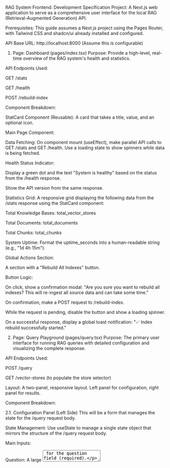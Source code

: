 RAG System Frontend: Development Specification
Project: A Next.js web application to serve as a comprehensive user interface for the local RAG (Retrieval-Augmented Generation) API.

Prerequisites: This guide assumes a Next.js project using the Pages Router, with Tailwind CSS and shadcn/ui already installed and configured.

API Base URL: http://localhost:8000 (Assume this is configurable)

1. Page: Dashboard (pages/index.tsx)
Purpose: Provide a high-level, real-time overview of the RAG system's health and statistics.

API Endpoints Used:

GET /stats

GET /health

POST /rebuild-index

Component Breakdown:

StatCard Component (Reusable): A card that takes a title, value, and an optional icon.

Main Page Component:

Data Fetching: On component mount (useEffect), make parallel API calls to GET /stats and GET /health. Use a loading state to show spinners while data is being fetched.

Health Status Indicator:

Display a green dot and the text "System is healthy" based on the status from the /health response.

Show the API version from the same response.

Statistics Grid: A responsive grid displaying the following data from the /stats response using the StatCard component:

Total Knowledge Bases: total_vector_stores

Total Documents: total_documents

Total Chunks: total_chunks

System Uptime: Format the uptime_seconds into a human-readable string (e.g., "1d 4h 15m").

Global Actions Section:

A section with a "Rebuild All Indexes" button.

Button Logic:

On click, show a confirmation modal: "Are you sure you want to rebuild all indexes? This will re-ingest all source data and can take some time."

On confirmation, make a POST request to /rebuild-index.

While the request is pending, disable the button and show a loading spinner.

On a successful response, display a global toast notification: "✅ Index rebuild successfully started."

2. Page: Query Playground (pages/query.tsx)
Purpose: The primary user interface for running RAG queries with detailed configuration and visualizing the complete response.

API Endpoints Used:

POST /query

GET /vector-stores (to populate the store selector)

Layout: A two-panel, responsive layout. Left panel for configuration, right panel for results.

Component Breakdown:

2.1. Configuration Panel (Left Side)
This will be a form that manages the state for the /query request body.

State Management: Use useState to manage a single state object that mirrors the structure of the /query request body.

Main Inputs:

Question: A large <Textarea> for the question field (required).

System Prompt: An optional <Textarea> for the system_prompt field.

Configuration Accordion: Use an accordion component to group settings.

Retrieval Settings:

Knowledge Bases: A multi-select component (e.g., from shadcn/ui) for the vector_stores array.

Data: Fetch all stores from GET /vector-stores on page load.

Display: Show the name of each store in the dropdown.

State: Store the selected store_ids in the state object.

Top K: A <Slider> or <Input type="number"> for the top_k field.

Similarity Threshold: A <Slider> (0 to 1, step 0.01) for the similarity_threshold field.

Generation Settings:

Temperature: A <Slider> (0 to 1, step 0.01) for the temperature field.

Max Tokens: A <Slider> with a range of 1000 to 4000 for the max_tokens field.

Advanced Options:

Include Sources: A <Switch> for the include_sources boolean.

Query Expansion: A <Switch> for the query_expansion boolean.

Metadata Filters: (Optional, advanced feature) A simple key-value input UI to build the metadata_filters object.

Submit Button:

A "Generate Answer" button.

It should be disabled if the question text area is empty.

On click, it constructs the request body from the state and calls POST /query.

Show a loading state on the button and in the results panel while the API call is in progress.

2.2. Results Panel (Right Side)
This panel will display the response from the /query API call.

Initial State: Display a placeholder message like "Your results will appear here."

Loading State: Show a skeleton loader or a spinner.

Error State: If the API returns a status of "error", display the message from the response in an alert box.

Success State (status: "success"):

Answer Card: A primary card component prominently displaying the answer.

Summary Bar: A horizontal bar with key metrics:

Tokens: usage.total_tokens

Cost: $${usage.cost_usd.toFixed(6)}

Retrieval Time: ${retrieval.retrieval_time_ms} ms

Retrieved Documents Section:

An Accordion or collapsible section titled "Sources (retrieval.total_documents_retrieved retrieved)".

Map over the retrieval.documents array to render a list of SourceDocumentCard components.

SourceDocumentCard Component:

Header: Display source_name and location.

Score: Show the score formatted as a percentage (e.g., "84.2% relevance").

Content: Display the snippet.

Metadata: If present, display any metadata.tags or other key-value pairs.

3. Page: Manage Knowledge Bases (pages/stores/index.tsx)
Purpose: Provide a central dashboard for viewing, creating, and deleting vector stores.

API Endpoints Used:

GET /vector-stores

POST /vector-stores

DELETE /vector-stores/{store_id}

Component Breakdown:

Page Header:

Title: "Manage Knowledge Bases".

"Create New" Button: On click, opens the CreateStoreModal.

CreateStoreModal Component:

A modal dialog with a form to create a new store.

Form Fields (mapping to POST /vector-stores body):

name: <Input type="text"> (required)

description: <Textarea>

config.chunk_size: <Input type="number">

config.chunk_overlap: <Input type="number">

config.embedding_model: <Input type="text">

Submit Logic: On submit, call the API. On success, close the modal, show a success toast, and refresh the list of stores.

Knowledge Base Table (DataTable from shadcn/ui):

Data: Fetched from GET /vector-stores.

Columns:

Name: name

Description: description

Status: status (display with a colored badge)

Documents: stats.total_documents

Chunks: stats.total_chunks

Last Updated: Format stats.last_updated into a readable date/time.

Row Actions: An actions menu (...) for each row with two options:

Manage: A link that navigates to /stores/[store_id].

Delete: On click, opens a confirmation modal. On confirm, call DELETE /vector-stores/{store_id}, show a toast, and refresh the table.

4. Page: Knowledge Base Detail (pages/stores/[store_id].tsx)
Purpose: A dedicated page to manage a single knowledge base, including its settings and documents.

API Endpoints Used:

GET /vector-stores/{store_id}

GET /vector-stores/{store_id}/documents

POST /vector-stores/{store_id}/documents

PATCH /vector-stores/{store_id} (Assumed endpoint for updates)

Component Breakdown:

Layout: Use a Tabs component (<Tabs defaultValue="overview">) to switch between "Overview & Settings" and "Document Management".

Data Fetching:

Use the useRouter hook to get the store_id from the URL query parameters.

On page load, if store_id is available, make parallel API calls to GET /vector-stores/{store_id} and GET /vector-stores/{store_id}/documents.

Manage a loading state for the entire page until both requests are complete.

4.1. Tab 1: Overview & Settings
Overview Section:

Display read-only information from the /vector-stores/{store_id} response. Use a two-column grid or definition list for clarity.

Fields to Display: store_id, created_at, updated_at, status.

Statistics Card: A dedicated card to display the stats object: total_documents, total_chunks, index_size, and last_updated.

Configuration Card: A card to display the current config object: chunk_size, chunk_overlap, embedding_model, embedding_task.

Settings Form:

A form pre-populated with the store's current name, description, and config object. Use useEffect to populate the form state once the data is fetched.

Fields:

name: <Input type="text">

description: <Textarea>

config.chunk_size: <Input type="number">

config.chunk_overlap: <Input type="number">

config.embedding_model: <Input type="text">

Submit Logic:

An "Update Settings" button at the bottom of the form.

On click, construct a request body with only the changed fields.

Make a PATCH request to /vector-stores/{store_id}.

On success, show a toast notification ("✅ Store updated successfully") and refresh the data for the overview section.

4.2. Tab 2: Document Management
File Upload Component:

Use a library like react-dropzone to create a user-friendly drag-and-drop file upload zone.

On files added, manage an array of file upload states (e.g., { file, progress, status: 'uploading' | 'success' | 'error' }).

For each file, create a FormData object and append the file to it.

Make an individual POST request to /vector-stores/{store_id}/documents. Use an Axios or fetch interceptor to track upload progress.

Display a list of files being uploaded with individual progress bars.

After all uploads are complete, automatically refresh the document table below.

Document Table:

A DataTable displaying the list of documents from the GET /vector-stores/{store_id}/documents API call.

Show a message like "No documents found. Upload files to get started." if the data array is empty.

Columns: filename, file_type, file_size (formatted to KB/MB), total_chunks, upload_timestamp.

Row Actions: Include a "Delete" option if the API supports deleting individual documents. This should trigger a confirmation modal before making the API call.